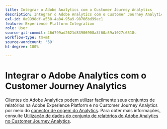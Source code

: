 ```yaml
---
title: Integrar o Adobe Analytics com o Customer Journey Analytics
description: Integrar o Adobe Analytics com o Customer Journey Analytics
exl-id: 0a9998df-a538-4a84-95a9-98706bd99ac1
feature: Experience Platform Integration
role: User
source-git-commit: 46d799ad2621d83906908a3f60a59a1027c6518c
workflow-type: tm+mt
source-wordcount: '59'
ht-degree: 100%

---
```


# Integrar o Adobe Analytics com o Customer Journey Analytics

Clientes do Adobe Analytics podem utilizar facilmente seus conjuntos de relatórios na Adobe Experience Platform e no Customer Journey Analytics por meio do [conector de origem do Analytics](https://experienceleague.adobe.com/docs/experience-platform/sources/connectors/adobe-applications/analytics.html?lang=pt-BR). Para obter mais informações, consulte [Utilização de dados do conjunto de relatórios do Adobe Analytics no Customer Journey Analytics](/help/getting-started/aa-vs-cja/aa-data-in-cja.md).
